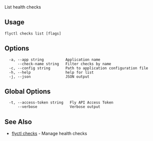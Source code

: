 List health checks

## Usage
~~~
flyctl checks list [flags]
~~~

## Options

~~~
  -a, --app string          Application name
      --check-name string   Filter checks by name
  -c, --config string       Path to application configuration file
  -h, --help                help for list
  -j, --json                JSON output
~~~

## Global Options

~~~
  -t, --access-token string   Fly API Access Token
      --verbose               Verbose output
~~~

## See Also

* [flyctl checks](/docs/flyctl/checks/)	 - Manage health checks

